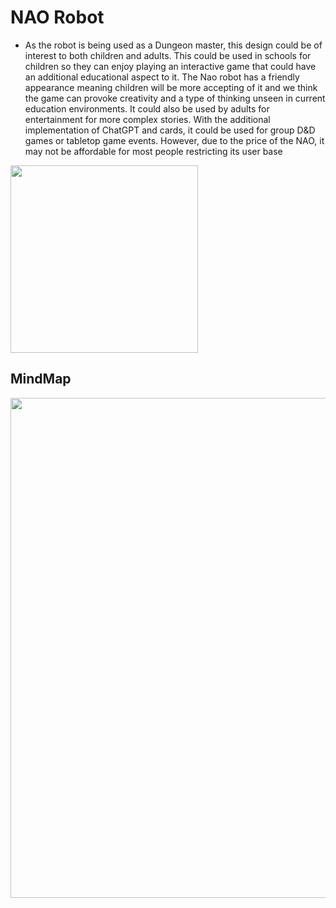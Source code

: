 # NAO Robot


- As the robot is being used as a Dungeon master, this design could be of interest to both children and adults. This could be used in schools for children so they can enjoy playing an interactive game that could have an additional educational aspect to it. The Nao robot has a friendly appearance meaning children will be more accepting of it and we think the game can provoke creativity and a type of thinking unseen in current education environments. It could also be used by adults for entertainment for more complex stories. With the additional implementation of ChatGPT and cards, it could be used for group D&D games or tabletop game events. However, due to the price of the NAO, it may not be affordable for most people restricting its user base
  
<img src="https://github.com/SahilRaut/UWE_NaoRobot/assets/66782904/9831e54e-428f-4b60-95ce-c2bce6cc690d" width="300">


## MindMap
<img src="https://github.com/SahilRaut/UWE_NaoRobot/assets/66782904/21903949-5cca-4256-a49f-eac0c0512739" width="800">









